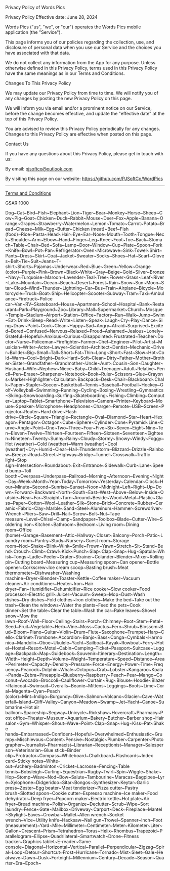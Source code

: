 Privacy Policy of Words Pics

Privacy Policy Effective date: June 28, 2024

Words Pics ("us", "we", or "our") operates the Words Pics mobile application (the "Service").

This page informs you of our policies regarding the collection, use, and disclosure of personal data when you use our Service and the choices you have associated with that data.

We do not collect any information from the App for any purpose. Unless otherwise defined in this Privacy Policy, terms used in this Privacy Policy have the same meanings as in our Terms and Conditions.

Changes To This Privacy Policy

We may update our Privacy Policy from time to time. We will notify you of any changes by posting the new Privacy Policy on this page.

We will inform you via email and/or a prominent notice on our Service, before the change becomes effective, and update the "effective date" at the top of this Privacy Policy.

You are advised to review this Privacy Policy periodically for any changes. Changes to this Privacy Policy are effective when posted on this page.

Contact Us

If you have any questions about this Privacy Policy, please get in touch with us:

By email: pjsoftco@outlook.com

By visiting this page on our website: https://github.com/PJSoftCo/WordPics

--------------------------------------------------------------------------------------------------------------------------------------
[Terms and Conditions](https://app.termly.io/document/terms-of-use-for-website/538e4813-8796-44c1-8821-93a52ef5c2b7)

GSAR:1000

Dog~Cat~Bird~Fish~Elephant~Lion~Tiger~Bear~Monkey~Horse~Sheep~Cow~Pig~Goat~Chicken~Duck~Rabbit~Mouse~Deer~Fox~Apple~Banana~Orange~Grapes~Strawberry~Watermelon~Lemon~Tomato~Carrot~Potato~Bread~Cheese~Milk~Egg~Butter~Chicken (meat)~Beef~Fish (food)~Rice~Pasta~Head~Hair~Eye~Ear~Nose~Mouth~Tooth~Tongue~Neck~Shoulder~Arm~Elbow~Hand~Finger~Leg~Knee~Foot~Toe~Back~Stomach~Table~Chair~Bed~Sofa~Lamp~Door~Window~Cup~Plate~Spoon~Fork~Knife~Bowl~Pot~Pan~Refrigerator~Oven~Microwave~Sink~Towel~Shirt~Pants~Dress~Skirt~Coat~Jacket~Sweater~Socks~Shoes~Hat~Scarf~Gloves~Belt~Tie~Suit~Jeans~T-shirt~Shorts~Pajamas~Underwear~Red~Blue~Green~Yellow~Orange (color)~Purple~Pink~Brown~Black~White~Gray~Beige~Gold~Silver~Bronze~Navy~Turquoise~Maroon~Lavender~Teal~Tree~Flower~Grass~Leaf~River~Lake~Mountain~Ocean~Beach~Desert~Forest~Rain~Snow~Sun~Moon~Star~Cloud~Wind~Thunder~Lightning~Car~Bus~Train~Airplane~Bicycle~Motorcycle~Truck~Boat~Ship~Helicopter~Scooter~Subway~Tram~Taxi~Ambulance~Firetruck~Police car~Van~RV~Skateboard~House~Apartment~School~Hospital~Bank~Restaurant~Park~Playground~Zoo~Library~Mall~Supermarket~Church~Mosque~Temple~Stadium~Airport~Station~Office~Factory~Run~Walk~Jump~Swim~Eat~Drink~Sleep~Read~Write~Listen~Speak~Laugh~Cry~Play~Dance~Sing~Draw~Paint~Cook~Clean~Happy~Sad~Angry~Afraid~Surprised~Excited~Bored~Confused~Nervous~Relaxed~Proud~Ashamed~Jealous~Lonely~Grateful~Hopeful~Anxious~Curious~Disappointed~Frustrated~Teacher~Doctor~Nurse~Policeman~Firefighter~Farmer~Chef~Engineer~Pilot~Artist~Musician~Writer~Actor~Lawyer~Scientist~Architect~Dentist~Mechanic~Driver~Builder~Big~Small~Tall~Short~Fat~Thin~Long~Short~Fast~Slow~Hot~Cold~Warm~Cool~Bright~Dark~Hard~Soft~Clean~Dirty~Father~Mother~Brother~Sister~Grandfather~Grandmother~Uncle~Aunt~Cousin~Son~Daughter~Husband~Wife~Nephew~Niece~Baby~Child~Teenager~Adult~Relative~Pencil~Pen~Eraser~Sharpener~Notebook~Book~Ruler~Scissors~Glue~Crayons~Marker~Highlighter~Calculator~Backpack~Desk~Chair~Blackboard~Chalk~Paper~Stapler~Soccer~Basketball~Tennis~Baseball~Football~Hockey~Golf~Volleyball~Swimming~Running~Cycling~Boxing~Wrestling~Gymnastics~Skiing~Snowboarding~Surfing~Skateboarding~Fishing~Climbing~Computer~Laptop~Tablet~Smartphone~Television~Camera~Printer~Keyboard~Mouse~Speaker~Microphone~Headphones~Charger~Remote~USB~Screen~Projector~Router~Hard drive~Flash drive~Circle~Square~Triangle~Rectangle~Oval~Diamond~Star~Heart~Hexagon~Pentagon~Octagon~Cube~Sphere~Cylinder~Cone~Pyramid~Line~Curve~Angle~Point~One~Two~Three~Four~Five~Six~Seven~Eight~Nine~Ten~Eleven~Twelve~Thirteen~Fourteen~Fifteen~Sixteen~Seventeen~Eighteen~Nineteen~Twenty~Sunny~Rainy~Cloudy~Stormy~Snowy~Windy~Foggy~Hot (weather)~Cold (weather)~Warm (weather)~Cool (weather)~Dry~Humid~Clear~Hail~Thunderstorm~Blizzard~Drizzle~Rainbow~Breeze~Road~Street~Highway~Bridge~Tunnel~Crosswalk~Traffic light~Stop sign~Intersection~Roundabout~Exit~Entrance~Sidewalk~Curb~Lane~Speed bump~Toll booth~Overpass~Underpass~Railroad~Morning~Afternoon~Evening~Night~Day~Week~Month~Year~Today~Tomorrow~Yesterday~Calendar~Clock~Hour~Minute~Second~Sunrise~Sunset~Noon~Midnight~Left~Right~Up~Down~Forward~Backward~North~South~East~West~Above~Below~Inside~Outside~Near~Far~Straight~Turn~Around~Beside~Wood~Metal~Plastic~Glass~Paper~Cotton~Wool~Leather~Silk~Stone~Brick~Concrete~Rubber~Ceramic~Fabric~Clay~Marble~Sand~Steel~Aluminum~Hammer~Screwdriver~Wrench~Pliers~Saw~Drill~Nail~Screw~Bolt~Nut~Tape measure~Level~Chisel~Clamp~Sandpaper~Toolbox~Blade~Cutter~Wire~Soldering iron~Kitchen~Bathroom~Bedroom~Living room~Dining room~Office (home)~Garage~Basement~Attic~Hallway~Closet~Balcony~Porch~Patio~Laundry room~Pantry~Study~Nursery~Guest room~Storage room~Nod~Shake~Blink~Wink~Smile~Frown~Yawn~Stretch~Sit~Stand~Bend~Crouch~Climb~Crawl~Kick~Punch~Slap~Clap~Snap~Hug~Spatula~Whisk~Tongs~Ladle~Peeler~Grater~Strainer~Colander~Blender~Mixer~Rolling pin~Cutting board~Measuring cup~Measuring spoon~Can opener~Bottle opener~Corkscrew~Ice cream scoop~Basting brush~Meat thermometer~Dishwasher~Washing machine~Dryer~Blender~Toaster~Kettle~Coffee maker~Vacuum cleaner~Air conditioner~Heater~Iron~Hair dryer~Fan~Humidifier~Dehumidifier~Rice cooker~Slow cooker~Food processor~Electric grill~Juicer~Vacuum~Sweep~Mop~Dust~Wash dishes~Dry dishes~Fold clothes~Iron clothes~Make the bed~Take out the trash~Clean the windows~Water the plants~Feed the pets~Cook dinner~Set the table~Clear the table~Wash the car~Rake leaves~Shovel snow~Mow the lawn~Roof~Wall~Floor~Ceiling~Stairs~Porch~Chimney~Root~Stem~Petal~Seed~Fruit~Vegetable~Herb~Vine~Moss~Cactus~Fern~Shrub~Blossom~Bud~Bloom~Piano~Guitar~Violin~Drum~Flute~Saxophone~Trumpet~Harp~Cello~Clarinet~Trombone~Accordion~Banjo~Bass~Conga~Cymbals~Harmonica~Mandolin~Oboe~Ukulele~Yacht~Sailboat~Kayak~Rowboat~Ferry~Hotel~Hostel~Resort~Motel~Cabin~Camping~Ticket~Passport~Suitcase~Luggage~Backpack~Map~Guidebook~Souvenir~Itinerary~Destination~Length~Width~Height~Depth~Volume~Weight~Temperature~Speed~Distance~Area~Perimeter~Capacity~Density~Pressure~Force~Energy~Power~Time~Frequency~Peacock~Dolphin~Whale~Octopus~Crab~Lobster~Kangaroo~Koala~Panda~Zebra~Pineapple~Blueberry~Raspberry~Peach~Pear~Mango~Coconut~Avocado~Broccoli~Cauliflower~Curtain~Rug~Blouse~Hoodie~Blazer~Raincoat~Swimsuit~Overalls~Beanie~Mittens~Leggings~Boots~Lime~Coral~Magenta~Cyan~Peach (color)~Mint~Indigo~Burgundy~Olive~Salmon~Volcano~Glacier~Cave~Waterfall~Island~Cliff~Valley~Canyon~Meadow~Swamp~Jet~Yacht~Canoe~Submarine~Hot air balloon~Spaceship~Segway~Unicycle~Rickshaw~Hovercraft~Pharmacy~Post office~Theater~Museum~Aquarium~Bakery~Butcher~Barber shop~Hair salon~Gym~Whisper~Shout~Wave~Point~Clap~Snap~Hug~Kiss~Pat~Shake hands~Embarrassed~Confident~Hopeful~Overwhelmed~Enthusiastic~Grumpy~Mischievous~Content~Pensive~Nostalgic~Plumber~Carpenter~Photographer~Journalist~Pharmacist~Librarian~Receptionist~Manager~Salesperson~Veterinarian~Glue stick~Binder clip~Protractor~Compass~Whiteboard~Chalkboard~Flashcards~Index card~Sticky notes~White-out~Archery~Badminton~Cricket~Lacrosse~Fencing~Table tennis~Bobsleigh~Curling~Equestrian~Rugby~Twirl~Spin~Wiggle~Shake~Hop~Stomp~Wave~Nod~Bow~Salute~Tambourine~Maracas~Bagpipes~Lyre~Xylophone~Didgeridoo~Sitar~Bongos~Synthesizer~Keytar~Garlic press~Zester~Egg beater~Meat tenderizer~Pizza cutter~Pastry brush~Slotted spoon~Cookie cutter~Espresso machine~Ice maker~Food dehydrator~Deep fryer~Popcorn maker~Electric kettle~Hot plate~Air fryer~Bread machine~Polish~Organize~Declutter~Scrub~Wipe~Sort laundry~Fence~Gate~Mailbox~Driveway~Carport~Deck~Fireplace~Mantel~Skylight~Eaves~Crowbar~Mallet~Allen wrench~Socket wrench~Vice~Utility knife~Hacksaw~Nail gun~Trowel~Spanner~Inch~Foot (measurement)~Yard~Mile~Millimeter~Centimeter~Meter~Kilometer~Liter~Gallon~Crescent~Prism~Tetrahedron~Torus~Helix~Rhombus~Trapezoid~Parallelogram~Ellipse~Quadrilateral~Smartwatch~Drone~Fitness tracker~Graphics tablet~E-reader~Game console~Diagonal~Horizontal~Vertical~Parallel~Perpendicular~Zigzag~Spiral~Loop~Detour~Shortcut~Frost~Hurricane~Tornado~Mist~Sleet~Gale~Heatwave~Dawn~Dusk~Fortnight~Millennium~Century~Decade~Season~Quarter~Era~Epoch~
